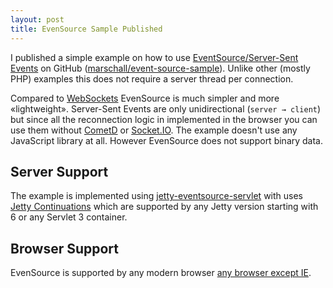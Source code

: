 ```yaml
---
layout: post
title: EvenSource Sample Published
---
```


I published a simple example on how to use [EventSource/Server-Sent Events](http://dev.w3.org/html5/eventsource/) on GitHub ([marschall/event-source-sample](https://github.com/marschall/event-source-sample)). Unlike other (mostly PHP) examples this does not require a server thread per connection.

Compared to [WebSockets](http://en.wikipedia.org/wiki/WebSocket) EvenSource is much simpler and more «lightweight». Server-Sent Events are only unidirectional (<code>server → client</code>) but since all the reconnection logic in implemented in the browser you can use them without [CometD](http://cometd.org/) or [Socket.IO](http://socket.io/). The example doesn't use any JavaScript library at all. However EvenSource does not support binary data. 

Server Support
--------------
The example is implemented using [jetty-eventsource-servlet](https://github.com/jetty-project/jetty-eventsource-servlet) with uses [Jetty Continuations](http://wiki.eclipse.org/Jetty/Feature/Continuations) which are supported by any Jetty version starting with 6 or any Servlet 3 container.

Browser Support
---------------
EvenSource is supported by any modern browser [any browser except IE](http://caniuse.com/#feat=eventsource).


